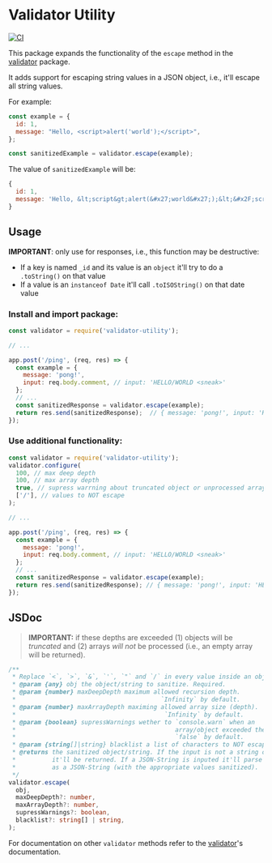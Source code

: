 # Validator Utility

[![CI](https://circleci.com/gh/DustinDiazLopez/validator-utility.svg?style=svg)](https://circleci.com/gh/DustinDiazLopez/validator-utility)

This package expands the functionality of the `escape` method in the [validator](https://www.npmjs.com/package/validator) package.

It adds support for escaping string values in a JSON object, i.e., it'll escape all string values.

For example:

```js
const example = {
  id: 1,
  message: "Hello, <script>alert('world');</script>",
};

const sanitizedExample = validator.escape(example);
```

The value of `sanitizedExample` will be:

```js
{
  id: 1,
  message: 'Hello, &lt;script&gt;alert(&#x27;world&#x27;);&lt;&#x2F;script&gt;',
}
```

## Usage

**IMPORTANT**: only use for responses, i.e., this function may be destructive:

- If a key is named `_id` and its value is an `object` it'll try to do a `.toString()` on that value
- If a value is an `instanceof Date` it'll call `.toISOString()` on that date value

### Install and import package:

```js
const validator = require('validator-utility');

// ...

app.post('/ping', (req, res) => {
  const example = {
    message: 'pong!',
    input: req.body.comment, // input: 'HELLO/WORLD <sneak>'
  };
  // ...
  const sanitizedResponse = validator.escape(example);
  return res.send(sanitizedResponse);  // { message: 'pong!', input: 'HELLO&#x2F;WORLD &lt;sneak&gt;'}
});
```

### Use additional functionality:
```js
const validator = require('validator-utility');
validator.configure(
  100, // max deep depth
  100, // max array depth
  true, // supress warrning about truncated object or unprocessed arrays
  ['/'], // values to NOT escape
);

// ...

app.post('/ping', (req, res) => {
  const example = {
    message: 'pong!',
    input: req.body.comment, // input: 'HELLO/WORLD <sneak>'
  };
  // ...
  const sanitizedResponse = validator.escape(example);
  return res.send(sanitizedResponse); // { message: 'pong!', input: 'HELLO/WORLD &lt;sneak&gt;'}
});
```

## JSDoc
> **IMPORTANT:** if these depths are exceeded (1) objects will be _truncated_ and (2) arrays _will not_ be processed (i.e., an empty array will be returned).
```ts
/**
 * Replace `<`, `>`, `&`, `'`, `"` and `/` in every value inside an object/array/string
 * @param {any} obj the object/string to sanitize. Required.
 * @param {number} maxDeepDepth maximum allowed recursion depth.
 *                                        `Infinity` by default.
 * @param {number} maxArrayDepth maximing allowed array size (depth).
 *                                         `Infinity` by default.
 * @param {boolean} supressWarnings wether to `console.warn` when an
 *                                            array/object exceeded the max depth.
 *                                            `false` by default.
 * @param {string[]|string} blacklist a list of characters to NOT escape.
 * @returns the sanitized object/string. If the input is not a string or an object
 *          it'll be returned. If a JSON-String is inputed it'll parse it and return it back
 *          as a JSON-String (with the appropriate values sanitized).
 */
validator.escape(
  obj,
  maxDeepDepth?: number,
  maxArrayDepth?: number,
  supressWarnings?: boolean,
  blacklist?: string[] | string,
);
```

For documentation on other `validator` methods refer to the [validator](https://www.npmjs.com/package/validator)'s documentation.
